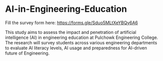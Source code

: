 # AI-in-Engineering-Education

Fill the survey form here: https://forms.gle/Sduo5MLtXeYBQy6A6


This study aims to assess the impact and penetration of artificial intelligence (AI) in engineering education at Pulchowk Engineering College. The research will survey students across various engineering departments to evaluate AI literacy levels, AI usage and preparedness for AI-driven future of Engineering.
